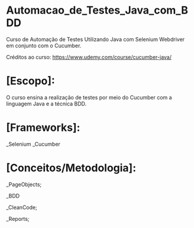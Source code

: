 # Automacao_de_Testes_Java_com_BDD

Curso de Automação de Testes Utilizando Java com Selenium Webdriver em conjunto com o Cucumber.

Créditos ao curso: https://www.udemy.com/course/cucumber-java/




# [Escopo]:

O curso ensina a realização de testes por meio do Cucumber com a linguagem Java e a técnica BDD.


# [Frameworks]:

_Selenium
_Cucumber


# [Conceitos/Metodologia]:
_PageObjects;

_BDD

_CleanCode;

_Reports;






